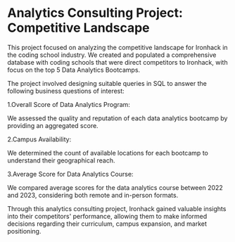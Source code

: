 # Analytics Consulting Project: Competitive Landscape


This project focused on analyzing the competitive landscape for Ironhack in the coding school industry. We created and populated a comprehensive database with coding schools that were direct competitors to Ironhack, with focus on the top 5 Data Analytics Bootcamps.
 
The project involved designing suitable queries in SQL to answer the following business questions of interest:

1.Overall Score of Data Analytics Program: 

We assessed the quality and reputation of each data analytics bootcamp by providing an aggregated score.
 
2.Campus Availability: 

We determined the count of available locations for each bootcamp to understand their geographical reach.
 
3.Average Score for Data Analytics Course: 

We compared average scores for the data analytics course between 2022 and 2023, considering both remote and in-person formats.

Through this analytics consulting project, Ironhack gained valuable insights into their competitors' performance, allowing them to make informed decisions regarding their curriculum, campus expansion, and market positioning.
